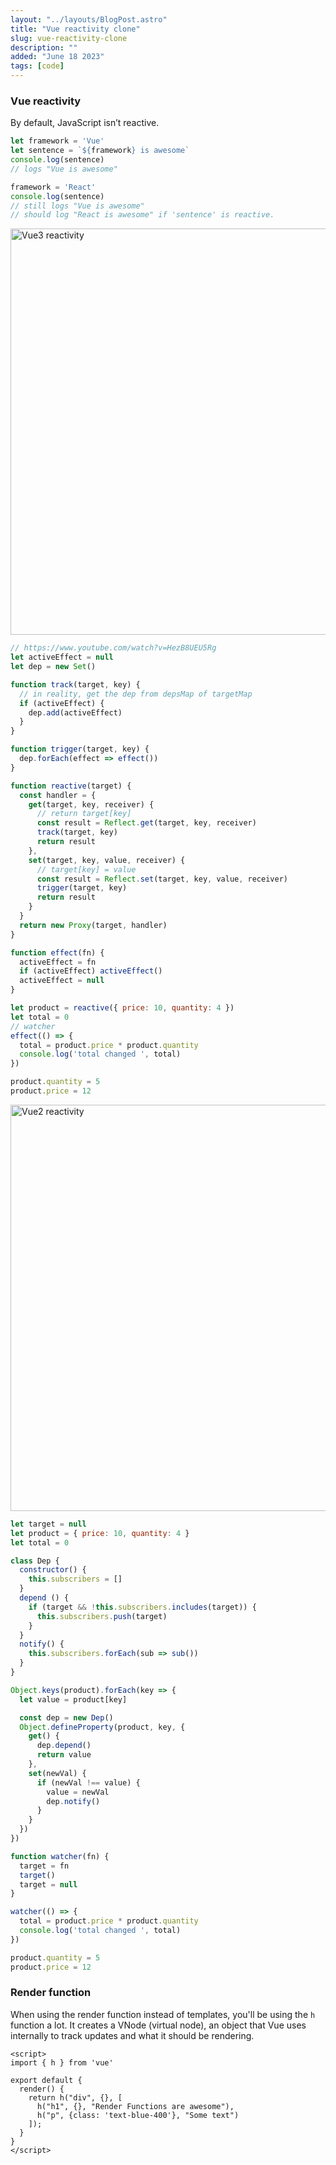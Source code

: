 ```yaml
---
layout: "../layouts/BlogPost.astro"
title: "Vue reactivity clone"
slug: vue-reactivity-clone
description: ""
added: "June 18 2023"
tags: [code]
---
```


### Vue reactivity
By default, JavaScript isn’t reactive.

```js
let framework = 'Vue'
let sentence = `${framework} is awesome`
console.log(sentence)
// logs "Vue is awesome"

framework = 'React'
console.log(sentence)
// still logs "Vue is awesome"
// should log "React is awesome" if 'sentence' is reactive.
```

<img alt="Vue3 reactivity" src="https://raw.gitmirror.com/kexiZeroing/blog-images/main/ba9fd338-ae71-43ab-88cc-52086aa8700a.png" width="650" />

```js
// https://www.youtube.com/watch?v=HezB8UEU5Rg
let activeEffect = null
let dep = new Set()

function track(target, key) {
  // in reality, get the dep from depsMap of targetMap
  if (activeEffect) {
    dep.add(activeEffect)
  }
}

function trigger(target, key) {
  dep.forEach(effect => effect())
}

function reactive(target) {
  const handler = {
    get(target, key, receiver) {
      // return target[key]
      const result = Reflect.get(target, key, receiver)
      track(target, key)
      return result
    },
    set(target, key, value, receiver) {
      // target[key] = value
      const result = Reflect.set(target, key, value, receiver)
      trigger(target, key)
      return result
    }
  }
  return new Proxy(target, handler)
}

function effect(fn) {
  activeEffect = fn
  if (activeEffect) activeEffect()
  activeEffect = null
}

let product = reactive({ price: 10, quantity: 4 })
let total = 0
// watcher
effect(() => {
  total = product.price * product.quantity
  console.log('total changed ', total)
})

product.quantity = 5
product.price = 12
```


<img alt="Vue2 reactivity" src="https://raw.gitmirror.com/kexiZeroing/blog-images/main/6a6e5dab-2f12-4dd2-ab94-f47dec512c71.png" width="650" />

```js
let target = null
let product = { price: 10, quantity: 4 }
let total = 0

class Dep {
  constructor() {
    this.subscribers = []
  }
  depend () {
    if (target && !this.subscribers.includes(target)) {
      this.subscribers.push(target)
    }
  }
  notify() {
    this.subscribers.forEach(sub => sub())
  }
}

Object.keys(product).forEach(key => {
  let value = product[key]

  const dep = new Dep()
  Object.defineProperty(product, key, {
    get() {
      dep.depend()
      return value
    },
    set(newVal) {
      if (newVal !== value) {
        value = newVal
        dep.notify()
      }
    }
  })
})

function watcher(fn) {
  target = fn
  target()
  target = null
}

watcher(() => {
  total = product.price * product.quantity
  console.log('total changed ', total)
})

product.quantity = 5
product.price = 12
```

### Render function
When using the render function instead of templates, you'll be using the `h` function a lot. It creates a VNode (virtual node), an object that Vue uses internally to track updates and what it should be rendering.

```vue
<script>
import { h } from 'vue'

export default {
  render() {
    return h("div", {}, [
      h("h1", {}, "Render Functions are awesome"),
      h("p", {class: 'text-blue-400'}, "Some text")
    ]);
  }
}
</script>
```
